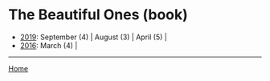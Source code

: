 # The Beautiful Ones (book)

  * [2019](./the-beautiful-ones-book-2019.md): 
      September (4) | 
      August (3) | 
      April (5) | 
  * [2016](./the-beautiful-ones-book-2016.md): 
      March (4) | 

----

[Home](../)
